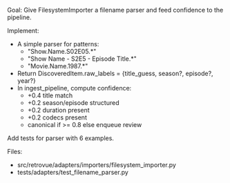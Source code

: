 Goal: Give FilesystemImporter a filename parser and feed confidence to the pipeline.

Implement:

- A simple parser for patterns:
  - "Show.Name.S02E05.\*"
  - "Show Name - S2E5 - Episode Title.\*"
  - "Movie.Name.1987.\*"
- Return DiscoveredItem.raw_labels = {title_guess, season?, episode?, year?}
- In ingest_pipeline, compute confidence:
  - +0.4 title match
  - +0.2 season/episode structured
  - +0.2 duration present
  - +0.2 codecs present
  - canonical if >= 0.8 else enqueue review

Add tests for parser with 6 examples.

Files:

- src/retrovue/adapters/importers/filesystem_importer.py
- tests/adapters/test_filename_parser.py
